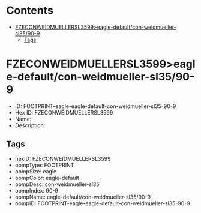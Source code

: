 



Contents
========

* [FZECONWEIDMUELLERSL3599>eagle-default/con-weidmueller-sl35/90-9](#fzeconweidmuellersl3599eagle-defaultcon-weidmueller-sl3590-9)
	* [Tags](#tags)

# FZECONWEIDMUELLERSL3599>eagle-default/con-weidmueller-sl35/90-9

- ID: FOOTPRINT-eagle-eagle-default-con-weidmueller-sl35-90-9
- Hex ID: FZECONWEIDMUELLERSL3599
- Name: 
- Description: 

## Tags

- hexID: FZECONWEIDMUELLERSL3599
- oompType: FOOTPRINT
- oompSize: eagle
- oompColor: eagle-default
- oompDesc: con-weidmueller-sl35
- oompIndex: 90-9
- oompName: eagle-default/con-weidmueller-sl35/90-9
- oompID: FOOTPRINT-eagle-eagle-default-con-weidmueller-sl35-90-9
